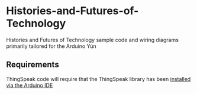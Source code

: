 # Histories-and-Futures-of-Technology
Histories and Futures of Technology sample code and wiring diagrams primarily tailored for the Arduino Yún

## Requirements
ThingSpeak code will require that the ThingSpeak library has been [installed via the Arduino IDE](https://github.com/mathworks/thingspeak-arduino)
